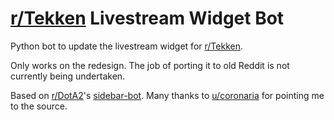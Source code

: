 # [r/Tekken](https://www.reddit.com/r/Tekken/) Livestream Widget Bot
Python bot to update the livestream widget for [r/Tekken](https://www.reddit.com/r/Tekken/).

Only works on the redesign. The job of porting it to old Reddit is not currently being undertaken.

Based on [r/DotA2](https://www.reddit.com/r/DotA2)'s [sidebar-bot](https://github.com/redditdota/sidebar-bot). Many thanks to [u/coronaria](https://www.reddit.com/user/coronaria) for pointing me to the source.

